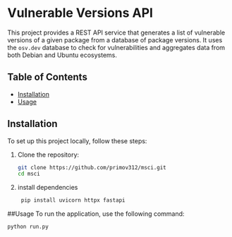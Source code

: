# Vulnerable Versions API

This project provides a REST API service that generates a list of vulnerable versions of a given package from a database of package versions. It uses the `osv.dev` database to check for vulnerabilities and aggregates data from both Debian and Ubuntu ecosystems.

## Table of Contents

- [Installation](#installation)
- [Usage](#usage)

## Installation

To set up this project locally, follow these steps:

1. Clone the repository:

   ```sh
   git clone https://github.com/primov312/msci.git
   cd msci
2. install dependencies
   ```sh
    pip install uvicorn httpx fastapi
   ```
##Usage
To run the application, use the following command:

   ```sh
   python run.py
